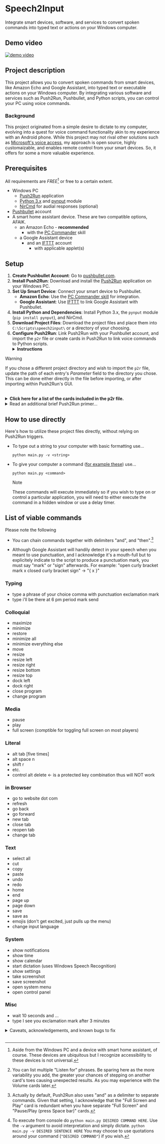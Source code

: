 # Speech2Input

Integrate smart devices, software, and services to convert spoken commands into typed text or actions on your Windows computer.

## Demo video

[![demo video](https://img.youtube.com/vi/2mzV1V0gVAE/0.jpg)](https://www.youtube.com/watch?v=2mzV1V0gVAE)

## Project description

This project allows you to convert spoken commands from smart devices, like Amazon Echo and Google Assistant, into typed text or executable actions on your Windows computer. By integrating various software and services such as Push2Run, Pushbullet, and Python scripts, you can control your PC using voice commands.

### Background

This project originated from a simple desire to dictate to my computer, evolving into a quest for voice command functionality akin to my experience with an Android phone. While this project may not rival other solutions such as [Microsoft's voice access](https://support.microsoft.com/topic/get-started-with-voice-access-bd2aa2dc-46c2-486c-93ae-3d75f7d053a4), my approach is open source, highly customaizable, and enables remote control from your smart devices. So, it offers for some a more valuable experience.

## Prerequisites

All requirements are *FREE*[^1] or free to a certain extent.

- Windows PC
  - [Push2Run](https://www.push2run.com/) application
  - [Python 3.x](https://www.python.org/downloads/) and [pynput](https://pypi.org/project/pynput/) module
  - [NirCmd](https://www.nirsoft.net/utils/nircmd.html) for audial responses (optional)
- [Pushbullet](https://www.Pushbullet.com/) account
- A smart home assistant device. These are two compatible options, AFAIK.
  - an Amazon Echo - **recommended**
    - with the [PC Commander](https://pccommander.net/) skill
  - a Google Assistant device
    - and an <a href="https://ifttt.com/" target="_blank">IFTTT</a> account
      - with applicable applet(s)

## Setup
1. **Create Pushbullet Account**: Go to [pushbullet.com](https://www.pushbullet.com/).
1. **Install Push2Run**: Download and install the [Push2Run](https://www.push2run.com/) application on your Windows PC.
1. **Set Up Smart Device**: Connect your smart device to Pushbullet.
    - **Amazon Echo**: Use the [PC Commander skill](https://www.amazon.com/dp/B0DFRQYYC3/) for integration.
    - **Google Assistant**: Use [IFTTT](https://ifttt.com/) to link Google Assistant with Pushbullet.
1. **Install Python and Dependencies**: Install Python 3.x, the `pynput` module (`pip install pynput`), and NirCmd.
1. **Download Project Files**: Download the project files and place them into `C:\Scripts\speech2input\` or a directory of your choosing.
1. **Configure Push2Run**: Link Push2Run with your Pushbullet account, and import the `p2r` file or create cards in Push2Run to link voice commands to Python scripts.<details><summary><strong>Instructions</strong></summary>
    - for **Amazon Echo** route: https://pccommander.net/howto/push2run/  
    - for **Google Assistant** route: https://github.com/roblatour/Push2Run/blob/main/help/setup_Google_IFTTT_Pushbullet.md
    </details>

> [!WARNING]
> If you chose a different project directory and wish to import the `p2r` file, update the path of each entry's *Parameter* field to the directory you chose. This can be done either directly in the file before importing, or after importing within Push2Run's GUI.

  <br>

<details><summary><strong>Click here for a list of the cards included in the p2r file.</strong></summary>

|Action|Description|
|-|-|
|**Pause/Play**|Presses space bar|
|**Full Screen**|Presses f key|
|**Full Screen and Play**|Presses f and space bar|
|**Type \***|Bypass command interpretation (uses `-v` flag) to simply type out the supplied text|
|**Computer! Do Things**|Attempts to interpret command as Windows action(s). Types out as a sentence if it can't interpret it.|
|**No matching phrases**|"*No matching phrases*" is a special catch-all phrase that's triggered when no other card was triggered. Functionality is same as above card.|

</details>

<details><summary>Read an additional brief Push2Run primer...</summary>
<p>

By this point, you will have an invocation keyword set up to indicate to your digital assistant to forward commands through your Pushbullet service which will be captured by Push2Run.  In this readme's example scenarios, we will use the "tell my computer to ~" keywords (the default for both proposed routes) which colloquially just makes sense.

- `$` represents your variable.  For example, let's say you've setup your Type card as below with "type $" as one of the entries in the 'Listen for' field...[^4]

    You say: "*tell my computer to* type **it is a lovely day period mark**"

    main.py will receive: "-v **it is a lovely day period mark**" (-v being the verbatim flag) which it will then format the string nicely and simulate the key presses to type it out on your computer.  "**It is a lovely day.**"

- within the "Listen for" field, the `*` is a throw-away catch-all.  It's only purpose is for matching miscellaneous phrases, not for capturing text.  For example...
  1. You say: "*tell my computer to* lower the gosh darn **volume to 20 percent**"
  1. Push2Run will match and throw away "lower the gosh darn".
  1. Match the "**volume**" keyword to the 'Change Volume' card.
  1. And pass long "**to 20 percent**" to the script.

</p>
</details>

## How to use directly

Here's how to utilize these project files directly, without relying on Push2Run triggers.

- To type out a string to your computer with basic formatting use...

  `python main.py -v <string>`

- To give your computer a command ([for example these](#list-of-viable-commands)) use...

  `python main.py <command>`

  > [!NOTE]
  > These commands will execute immediately so if you wish to type on or control a particular application, you will need to either execute the command in a hidden window or use a delay timer.

## List of viable commands

Please note the following

- You can chain commands together with delimiters "and", and "then".[^6]
<!-- Actually this isn't working now.  Gotta debug.
* You can also delay commands with "wait|sleep|hold x seconds|minutes|hours".
  * Ex. `tell my computer to wait 30 seconds then press start button`-->

- Although Google Assistant will handily detect in your speech when you meant to use punctuation, and I acknowledge it's a mouth-full but to explicitely indicate to the script to produce a punctuation mark, you must say "mark" or "sign" afterwards.  For example: "open curly bracket mark x closed curly bracket sign" -> "{ x }"

### Typing

- type a phrase of your choice comma with punctuation exclamation mark
- type i'll  be there at 6 pm period mark send

### Colloquial

- maximize
- minimize
- restore
- minimize all
- minimize everything else
- move
- resize
- resize left
- resize right
- resize bottom
- resize top
- dock left
- dock right
- close program
- change program

### Media

- pause
- play
- full screen (comptible for toggling full screen on most players)

### Literal

- alt tab [five times]
- alt space n
- shift r
- etc.
- control alt delete <- is a protected key combination thus will NOT work

### in Browser

- go to website dot com
- refresh
- go back
- go forward
- new tab
- close tab
- reopen tab
- change tab

### Text

- select all
- cut
- copy
- paste
- undo
- redo
- home
- end
- page up
- page down
- save
- save as
- emojis (don't get excited, just pulls up the menu)
- change input language

### System

- show notifications
- show time
- show calendar
- start dictation (uses Windows Speech Recognition)
- show settings
- take screenshot
- save screenshot
- open system menu
- open control panel

### Misc

- wait 10 seconds and ...
- type I see you exclamation mark after 3 minutes

<details><summary>Caveats, acknowledgements, and known bugs to fix</summary>
<p>

- [x] *An internet connection is required for your computer to recieve commands.*
- [x] *You must be logged into your computer for most, if not all, actions to succeed.*
- [x] A digital assistant's attention span is short. So, commands must be swift and to the point.
  - [x] As such, performing multiple or complex actions utilizing this project may prove difficult.  Thankfully the Alexa method has a follow-up mode which alleviates this pressure.
- [x] Giving literal key-press commands can be tricky to near impossible as it is wholly dependent on what the digital assistant *thinks* it heard with their tendency to listen for natural spoken language.  For example, it may hear "end" when you say "n".  I try to work with this by providing an equivalency dictionary but it isn't perfect.
- [ ] Log file location may differ depending on whether the script is executed from the console[^5] or by Push2Run.

</p>
</details><br>

[^1]: Aside from the Windows PC and a device with smart home assistant, of course.  These devices are ubiquitous but I recognize accessibility to these devices is not universal.
[^2]: Download and extract to a location in your PATH environmental variable OR this project's root folder.
[^3]: Currently, audial responses are only used to confirm volume adjustments and to inform the user when a command was not understood.
[^4]: You can list multiple "Listen for" phrases.  Be sparing here as the more variability you add, the greater your chances of stepping on another card's toes causing unexpected results.  As you may experience with the Volume cards later.
[^5]: To execute from console do `python main.py DESIRED COMMAND HERE`.  Use the `-v` argument to avoid interpretation and simply dictate.  `python main.py -v DESIRED SENTENCE HERE`  You may choose to use quotations around your command (`"DESIRED COMMAND"`) if you wish.
[^6]: Actually by default, Push2Run also uses "and" as a delimiter to separate commands.  Given that setting, I acknowledge that the "Full Screen and Play" card is redundant when you have separate "Full Screen" and "Pause/Play (press Space bar)" cards.
